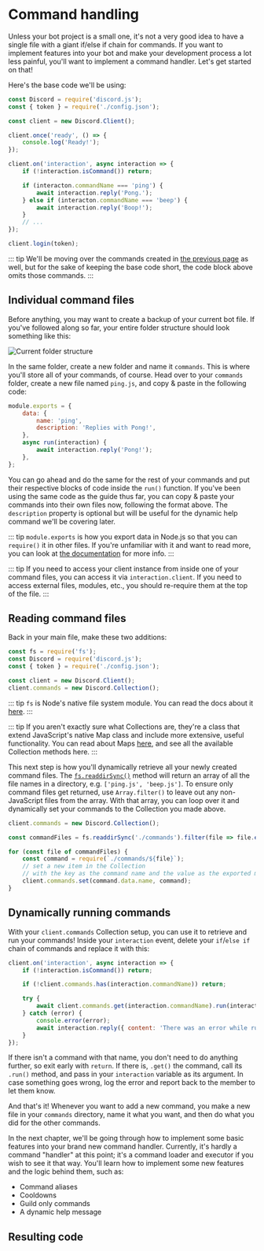 # Command handling

Unless your bot project is a small one, it's not a very good idea to have a single file with a giant if/else if chain for commands. If you want to implement features into your bot and make your development process a lot less painful, you'll want to implement a command handler. Let's get started on that!

Here's the base code we'll be using:

```js
const Discord = require('discord.js');
const { token } = require('./config.json');

const client = new Discord.Client();

client.once('ready', () => {
	console.log('Ready!');
});

client.on('interaction', async interaction => {
	if (!interaction.isCommand()) return;

	if (interacton.commandName === 'ping') {
		await interaction.reply('Pong.');
	} else if (interacton.commandName === 'beep') {
		await interaction.reply('Boop!');
	}
	// ...
});

client.login(token);
```

::: tip
We'll be moving over the commands created in [the previous page](/creating-your-bot/commands-with-user-input.md) as well, but for the sake of keeping the base code short, the code block above omits those commands.
:::

## Individual command files

Before anything, you may want to create a backup of your current bot file. If you've followed along so far, your entire folder structure should look something like this:

![Current folder structure](./images/folder-structure.png)

In the same folder, create a new folder and name it `commands`. This is where you'll store all of your commands, of course. Head over to your `commands` folder, create a new file named `ping.js`, and copy & paste in the following code:

```js
module.exports = {
	data: {
		name: 'ping',
		description: 'Replies with Pong!',
	},
	async run(interaction) {
		await interaction.reply('Pong!');
	},
};
```

You can go ahead and do the same for the rest of your commands and put their respective blocks of code inside the `run()` function. If you've been using the same code as the guide thus far, you can copy & paste your commands into their own files now, following the format above. The `description` property is optional but will be useful for the dynamic help command we'll be covering later.

::: tip
`module.exports` is how you export data in Node.js so that you can `require()` it in other files. If you're unfamiliar with it and want to read more, you can look at [the documentation](https://nodejs.org/api/modules.html#modules_module_exports) for more info.
:::

::: tip
If you need to access your client instance from inside one of your command files, you can access it via `interaction.client`. If you need to access external files, modules, etc., you should re-require them at the top of the file.
:::

## Reading command files

Back in your main file, make these two additions:

```js {1,6}
const fs = require('fs');
const Discord = require('discord.js');
const { token } = require('./config.json');

const client = new Discord.Client();
client.commands = new Discord.Collection();
```

::: tip
`fs` is Node's native file system module. You can read the docs about it [here](https://nodejs.org/api/fs.html).
:::

::: tip
If you aren't exactly sure what Collections are, they're a class that extend JavaScript's native Map class and include more extensive, useful functionality. You can read about Maps [here](https://developer.mozilla.org/en-US/docs/Web/JavaScript/Reference/Global_Objects/Map), and see all the available Collection methods <DocsLink section="collection" path="class/Collection">here</DocsLink>.
:::

This next step is how you'll dynamically retrieve all your newly created command files. The [`fs.readdirSync()`](https://nodejs.org/api/fs.html#fs_fs_readdirsync_path_options) method will return an array of all the file names in a directory, e.g. `['ping.js', 'beep.js']`. To ensure only command files get returned, use `Array.filter()` to leave out any non-JavaScript files from the array. With that array, you can loop over it and dynamically set your commands to the Collection you made above.

```js {3,5-10}
client.commands = new Discord.Collection();

const commandFiles = fs.readdirSync('./commands').filter(file => file.endsWith('.js'));

for (const file of commandFiles) {
	const command = require(`./commands/${file}`);
	// set a new item in the Collection
	// with the key as the command name and the value as the exported module
	client.commands.set(command.data.name, command);
}
```

## Dynamically running commands

With your `client.commands` Collection setup, you can use it to retrieve and run your commands! Inside your `interaction` event, delete your `if`/`else if` chain of commands and replace it with this:

```js {6-12}
client.on('interaction', async interaction => {
	if (!interaction.isCommand()) return;

	if (!client.commands.has(interaction.commandName)) return;

	try {
		await client.commands.get(interaction.commandName).run(interaction);
	} catch (error) {
		console.error(error);
		await interaction.reply({ content: 'There was an error while running this command!', ephemeral: true });
	}
});
```

If there isn't a command with that name, you don't need to do anything further, so exit early with `return`. If there is, `.get()` the command, call its `.run()` method, and pass in your `interaction` variable as its argument. In case something goes wrong, log the error and report back to the member to let them know.

And that's it! Whenever you want to add a new command, you make a new file in your `commands` directory, name it what you want, and then do what you did for the other commands.

In the next chapter, we'll be going through how to implement some basic features into your brand new command handler. Currently, it's hardly a command "handler" at this point; it's a command loader and executor if you wish to see it that way. You'll learn how to implement some new features and the logic behind them, such as:

* Command aliases
* Cooldowns
* Guild only commands
* A dynamic help message

## Resulting code

<ResultingCode path="command-handling/file-setup" />
